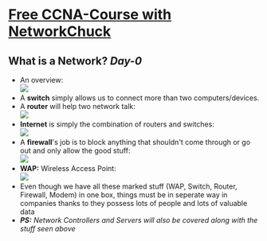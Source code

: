 # [Free CCNA-Course with NetworkChuck](https://www.youtube.com/watch?v=S7MNX_UD7vY&list=PLIhvC56v63IJVXv0GJcl9vO5Z6znCVb1P&ab_channel=NetworkChuck)
## What is a Network? *Day-0*
- An overview:<br><img src="https://i.ibb.co/GHg8grL/Overview-of-a-Network.png">
- A **switch** simply allows us to connect more than two computers/devices.
- A **router** will help two network talk:<br><img src="https://i.ibb.co/m4S0k0Z/Switches-plus-Router.png">
- **Internet** is simply the combination of routers and switches:<br><img src="https://i.ibb.co/mcTcyHH/Internet.png">
- A **firewall**'s job is to block anything that shouldn't come through or go out and only allow the good stuff:<br><img src="https://i.ibb.co/YdM3g9m/Firewall.png">
- **WAP:** Wireless Access Point:<br><img src="https://i.ibb.co/Y0D79SB/WAP.png">
- Even though we have all these marked stuff (WAP, Switch, Router, Firewall, Modem) in one box, things must be in seperate way in companies thanks to they possess lots of people and lots of valuable data
- ***PS:*** *Network Controllers and Servers will also be covered along with the stuff seen above*